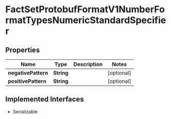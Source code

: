 

# FactSetProtobufFormatV1NumberFormatTypesNumericStandardSpecifier


## Properties

Name | Type | Description | Notes
------------ | ------------- | ------------- | -------------
**negativePattern** | **String** |  |  [optional]
**positivePattern** | **String** |  |  [optional]


## Implemented Interfaces

* Serializable


